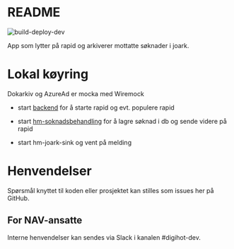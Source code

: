 # README
![build-deploy-dev](https://github.com/navikt/hm-joark-sink/workflows/Build%20and%20deploy/badge.svg)

App som lytter på rapid og arkiverer mottatte søknader i joark.


# Lokal køyring

Dokarkiv og AzureAd er mocka med Wiremock

- start [backend](https://github.com/navikt/hm-soknad-api) for å starte rapid og evt. populere rapid
- start [hm-soknadsbehandling](https://github.com/navikt/hm-soknadsbehandling) for å lagre søknad i db og sende videre på rapid

- start hm-joark-sink og vent på melding


# Henvendelser

Spørsmål knyttet til koden eller prosjektet kan stilles som issues her på GitHub.

## For NAV-ansatte

Interne henvendelser kan sendes via Slack i kanalen #digihot-dev.

